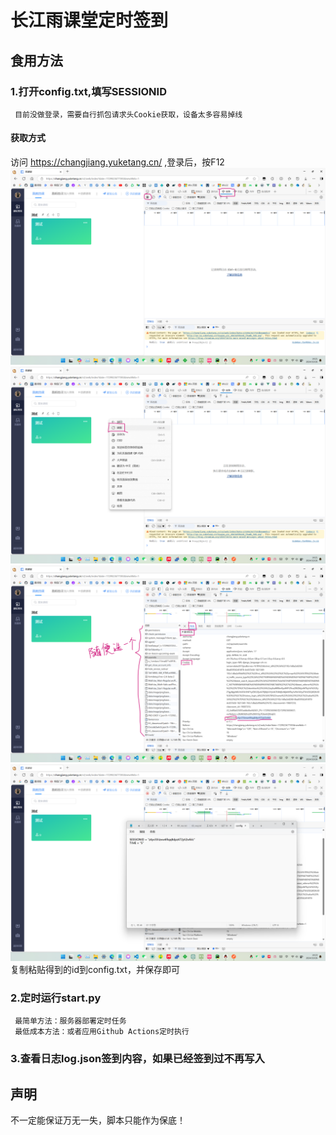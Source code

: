 # 长江雨课堂定时签到
## 食用方法
### 1.打开config.txt,填写SESSIONID
     目前没做登录，需要自行抓包请求头Cookie获取，设备太多容易掉线
#### 获取方式
访问 https://changjiang.yuketang.cn/ ,登录后，按F12
![图片1](screenShot/1.png)
![图片2](screenShot/2.png)
![图片3](screenShot/3.png)
![图片4](screenShot/4.png)
复制粘贴得到的id到config.txt，并保存即可
### 2.定时运行start.py
     最简单方法：服务器部署定时任务
     最低成本方法：或者应用Github Actions定时执行
### 3.查看日志log.json签到内容，如果已经签到过不再写入
## 声明
不一定能保证万无一失，脚本只能作为保底！